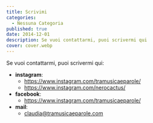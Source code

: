 ```yaml
---
title: Scrivimi
categories:
  - Nessuna Categoria
published: true
date: 2014-12-01
description: Se vuoi contattarmi, puoi scrivermi qui
cover: cover.webp
---
```

Se vuoi contattarmi, puoi scrivermi qui:

- **instagram**:
	- https://www.instagram.com/tramusicaeparole/
	- https://www.instagram.com/nerocactus/
- **facebook**:
	- https://www.instagram.com/tramusicaeparole/
- **mail**: 
	- claudia@tramusicaeparole.com